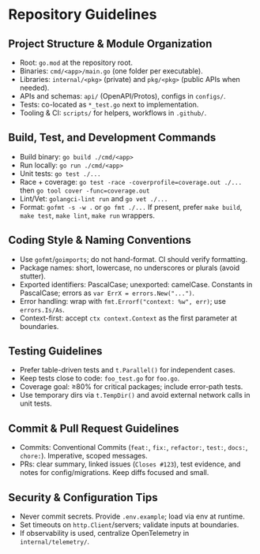 # Repository Guidelines

## Project Structure & Module Organization
- Root: `go.mod` at the repository root.
- Binaries: `cmd/<app>/main.go` (one folder per executable).
- Libraries: `internal/<pkg>` (private) and `pkg/<pkg>` (public APIs when needed).
- APIs and schemas: `api/` (OpenAPI/Protos), configs in `configs/`.
- Tests: co-located as `*_test.go` next to implementation.
- Tooling & CI: `scripts/` for helpers, workflows in `.github/`.

## Build, Test, and Development Commands
- Build binary: `go build ./cmd/<app>`
- Run locally: `go run ./cmd/<app>`
- Unit tests: `go test ./...`
- Race + coverage: `go test -race -coverprofile=coverage.out ./...` then `go tool cover -func=coverage.out`
- Lint/Vet: `golangci-lint run` and `go vet ./...`
- Format: `gofmt -s -w .` or `go fmt ./...`
If present, prefer `make build`, `make test`, `make lint`, `make run` wrappers.

## Coding Style & Naming Conventions
- Use `gofmt`/`goimports`; do not hand-format. CI should verify formatting.
- Package names: short, lowercase, no underscores or plurals (avoid stutter).
- Exported identifiers: PascalCase; unexported: camelCase. Constants in PascalCase; errors as `var ErrX = errors.New("...")`.
- Error handling: wrap with `fmt.Errorf("context: %w", err)`; use `errors.Is/As`.
- Context-first: accept `ctx context.Context` as the first parameter at boundaries.

## Testing Guidelines
- Prefer table-driven tests and `t.Parallel()` for independent cases.
- Keep tests close to code: `foo_test.go` for `foo.go`.
- Coverage goal: ≥80% for critical packages; include error-path tests.
- Use temporary dirs via `t.TempDir()` and avoid external network calls in unit tests.

## Commit & Pull Request Guidelines
- Commits: Conventional Commits (`feat:`, `fix:`, `refactor:`, `test:`, `docs:`, `chore:`). Imperative, scoped messages.
- PRs: clear summary, linked issues (`Closes #123`), test evidence, and notes for config/migrations. Keep diffs focused and small.

## Security & Configuration Tips
- Never commit secrets. Provide `.env.example`; load via env at runtime.
- Set timeouts on `http.Client`/servers; validate inputs at boundaries.
- If observability is used, centralize OpenTelemetry in `internal/telemetry/`.
